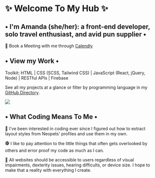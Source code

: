 # ✨ Welcome To My Hub ✨

## • I'm Amanda (she/her): a front-end developer, solo travel enthusiast, and avid pun supplier •

📅  Book a Meeting with me through [Calendly](https://calendly.com/a3monteiro/30min)


## • View my Work •

Toolkit: HTML | CSS (SCSS, Tailwind CSS) | JavaScript (React, jQuery, Node) | RESTful APIs | Firebase

See all my projects at a glance or filter by programming language in my [GitHub Directory](https://armontei.github.io/).

<img src="./GitHubDirectory.gif">


## • What Coding Means To Me •

🐒 I've been interested in coding ever since I figured out how to extract layout styles from Neopets' profiles and use them in my own.

🕵️ I like to pay attention to the little things that often gets overlooked by others and error proof my code as much as I can. 

🤝 All websites should be accessible to users regardless of visual impairments, dexterity issues, hearing difficults, or device size. I hope to make that a reality with everything I create.

